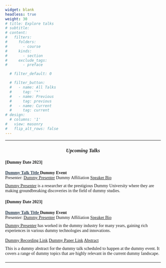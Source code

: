 ```yaml
---
widget: blank
headless: true
weight: 30
# title: Explore talks
# subtitle:
# content:
#   filters:
#     folders:
#       - course
#     kinds:
#       - section
#     exclude_tags:
#       - preface

  # filter_default: 0

  # filter_button:
  #   - name: All Talks
  #     tag: '*'
  #   - name: Previous
  #     tag: previous
  #   - name: Current
  #     tag: current
# design:
  # columns: '1'
#   view: masonry
#   flip_alt_rows: false
---
```


  ---
<section id="courses" class="some-section">
    <div class="container" style="font-family: 'Arial, sans-serif';">
        <div class="row">
            <div class="col-sm-2"></div>
            <div class="col-sm-8">
                <div class="listing" style="clear:both;">
                    <div class="left" style="margin-bottom: 20px;">
                        <h3 style="text-align:center; font-style: italic;">Upcoming Talks</h3>
                        <h4 style="margin-top: 20px;">[Dummy Date 2023]</h4>
                        <ul style="padding-left: 0;">
                            <li style="list-style-type: none;">
                                <b>
                                    <a href="#" style="color: #2c3e50;"> Dummy Talk Title </a> Dummy Event
                                </b>
                                <br> Presenter: <u>Dummy Presenter</u> Dummy Affiliation
                                <a class="btn btn-secondary btn-xs" data-toggle="collapse" href="#dummy1bio" role="button" aria-expanded="false" aria-controls="collapseExample" style="margin-top: 10px;">
                                    Speaker Bio
                                </a>
                                <div class="collapse" id="dummy1bio">
                                    <div class="card card-body" style="margin-top: 10px;">
                                        <u>Dummy Presenter</u> is a researcher at the prestigious Dummy University where they are making groundbreaking discoveries in the field of dummy studies.
                                    </div>
                                </div>
                            </li>
                        </ul>
                        <h4 style="margin-top: 20px;">[Dummy Date 2023]</h4>
                        <ul style="padding-left: 0;">
                            <li style="list-style-type: none;">
                                <b>
                                    <a href="#" style="color: #2c3e50;"> Dummy Talk Title </a> Dummy Event
                                </b>
                                <br> Presenter: <u>Dummy Presenter</u> Dummy Affiliation
                                <a class="btn btn-secondary btn-xs" data-toggle="collapse" href="#dummy2bio" role="button" aria-expanded="false" aria-controls="collapseExample" style="margin-top: 10px;">
                                    Speaker Bio
                                </a>
                                <div class="collapse" id="dummy2bio">
                                    <div class="card card-body" style="margin-top: 10px;">
                                        <u>Dummy Presenter</u> has worked in the dummy industry for many years, gaining rich experiences in various dummy technologies and innovations.
                                    </div>
                                </div>
                                <br>
                                <a href="#" class="badge badge-success" style="margin-top: 10px;">Dummy Recording Link</a>
                                <a href="#" class="badge badge-warning" style="margin-top: 10px;">Dummy Paper Link</a>
                                <a class="btn btn-primary btn-xs" data-toggle="collapse" href="#dummy2abstract" role="button" aria-expanded="false" aria-controls="collapseExample" style="margin-top: 10px;">
                                    Abstract
                                </a>
                                <div class="collapse" id="dummy2abstract">
                                    <div class="card card-body" style="margin-top: 10px;">
                                        This is a dummy abstract for the dummy talk scheduled to happen at the dummy event. It covers a range of dummy topics that are highly relevant in the current dummy landscape.
                                    </div>
                                </div>
                            </li>
                        </ul>
                    </div>
                </div>
            </div>
            <div class="col-sm-2"></div>
        </div>
    </div>
</section>

---

